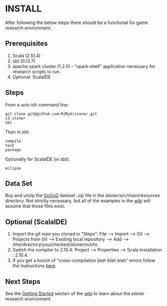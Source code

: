 INSTALL
=======
After following the below steps there should be a functional Go game research environment.

Prerequisites
-------------

1. Scala (2.10.4)
2. sbt (0.13.7)
3. apache spark cluster (1.2.0) - "spark-shell" application necessary for research scripts to run.
4. Optional: ScalaIDE


Steps
-----
From a unix-ish command line:

    git clone git@github.com:RJRyV/stoner.git
    cd stoner
    sbt
    
Then in sbt:
    
    compile
    test
    package

Optionally for ScalaIDE (in sbt):

    eclipse

Data Set
--------
Buy and unzip the [GoGoD](http://gogodonline.co.uk/) dataset .zip file in the stoner/src/main/resources directory.  Not strictly necessary, but all of the examples in the [wiki](https://github.com/RJRyV/stoner/wiki) will assume that those files exist.

Optional (ScalaIDE)
-------------------
1. Import the git repo you cloned in "Steps": File --> Import --> Git --> Projects from Git --> Existing local repository --> Add --> /the/directory/you/checked/stoner/out/to.
2. Switch the compiler to 2.10.4: Project --> Properties --> Scala Installation : 2.10.4.
2. If you get a bunch of "cross-compilation blah blah blah" errors follow the instructions [here](http://scala-ide.org/docs/current-user-doc/faq/index.html).

Next Steps
----------
See the [Getting Started](https://github.com/RJRyV/stoner/wiki/Getting-Started) section of the [wiki](https://github.com/RJRyV/stoner/wiki) to learn about the stoner research environment.